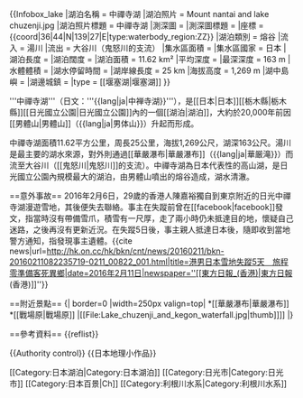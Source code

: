 {{Infobox_lake
 |湖泊名稱 = 中禪寺湖
 |湖泊照片 = Mount nantai and lake chuzenji.jpg
 |湖泊照片標題 = 中禪寺湖
 |測深圖 =
 |測深圖標題 =
 |座標 = {{coord|36|44|N|139|27|E|type:waterbody_region:ZZ}}
 |湖泊類別 = 熔谷
 |流入 = 湯川
 |流出 = 大谷川（鬼怒川的支流）
 |集水區面積 =
 |集水區國家 = 日本
 |湖泊長度 =
 |湖泊闊度 =
 |湖泊面積 = 11.62 km²
 |平均深度 =
 |最深深度 = 163 m
 |水體體積 =
 |湖水停留時間 =
 |湖岸線長度 = 25 km
 |海拔高度 = 1,269 m
 |湖中島嶼 =
 |湖邊城鎮 =
 |type = [[堰塞湖|堰塞湖]]
}}

'''中禪寺湖'''（日文：'''{{lang|ja|中禅寺湖}}'''），是[[日本|日本]][[栃木縣|栃木縣]][[日光國立公園|日光國立公園]]內的一個[[湖泊|湖泊]]，大約於20,000年前因[[男體山|男體山]]（{{lang|ja|男体山}}）升起而形成。

中禪寺湖面積11.62平方公里，周長25公里，海拔1,269公尺，湖深163公尺。湯川是最主要的湖水來源，對外則通過[[華嚴瀑布|華嚴瀑布]]（{{lang|ja|華厳滝}}）而流至大谷川（[[鬼怒川|鬼怒川]]的支流）。中禪寺湖為日本代表性的高山湖，是日光國立公園內規模最大的湖泊，由男體山噴出的熔谷造成，湖水清澈。

==意外事故==
2016年2月6日，29歲的香港人陳嘉裕獨自到東京附近的日光中禪寺湖漫遊雪地，其後便失去聯絡。事主在失蹤前曾在[[facebook|facebook]]發文，指當時沒有帶備雪爪，積雪有一尺厚，走了兩小時仍未抵達目的地，懷疑自己迷路，之後再沒有更新近況。在失蹤5日後，事主親人抵達日本後，隨即收到當地警方通知，指發現事主遺體。<ref>{{cite news|url=http://hk.on.cc/hk/bkn/cnt/news/20160211/bkn-20160211082235719-0211_00822_001.html|title=港男日本雪地失蹤5天　旅程零準備客死異鄉|date=2016年2月11日|newspaper=''[[東方日報_(香港)|東方日報 (香港)]]''}}</ref>

==附近景點==
{| border=0
|width=250px valign=top|
*[[華嚴瀑布|華嚴瀑布]]
*[[戰場原|戰場原]]
|[[File:Lake_chuzenji_and_kegon_waterfall.jpg|thumb]]]]
|}

==參考資料==
{{reflist}}


{{Authority control}}
{{日本地理小作品}}

[[Category:日本湖泊|Category:日本湖泊]]
[[Category:日光市|Category:日光市]]
[[Category:日本百景|Ch]]
[[Category:利根川水系|Category:利根川水系]]